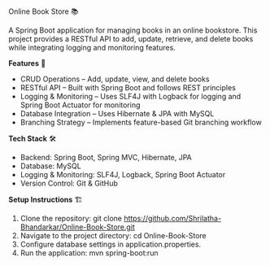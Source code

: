 Online Book Store 📚

A Spring Boot application for managing books in an online bookstore. This project provides a RESTful API to add, update, retrieve, and delete books while integrating logging and monitoring features.

**Features** 🚀
  - CRUD Operations – Add, update, view, and delete books
  - RESTful API – Built with Spring Boot and follows REST principles
  - Logging & Monitoring – Uses SLF4J with Logback for logging and Spring Boot Actuator for monitoring
  - Database Integration – Uses Hibernate & JPA with MySQL
  - Branching Strategy – Implements feature-based Git branching workflow

**Tech Stack** 🛠
  - Backend: Spring Boot, Spring MVC, Hibernate, JPA
  - Database: MySQL
  - Logging & Monitoring: SLF4J, Logback, Spring Boot Actuator
  - Version Control: Git & GitHub

**Setup Instructions** 🏗
1. Clone the repository: git clone https://github.com/Shrilatha-Bhandarkar/Online-Book-Store.git
2. Navigate to the project directory: cd Online-Book-Store
3. Configure database settings in application.properties.
4. Run the application: mvn spring-boot:run
